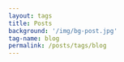 ```yaml
---
layout: tags
title: Posts
background: '/img/bg-post.jpg'
tag-name: blog
permalink: /posts/tags/blog
---
```

